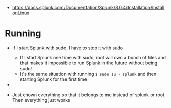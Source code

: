 - https://docs.splunk.com/Documentation/Splunk/8.0.4/Installation/InstallonLinux 
# Running
- If I start Splunk with sudo, I have to stop it with sudo
  - If I start Splunk one time with sudo, root will own a bunch of files and that makes it impossible to run Splunk in the future without being sudo!
  - It's the same situation with running `$ sudo su - splunk` and then starting Splunk for the first time
- 

- Just chown everything so that it belongs to me instead of splunk or root. Then everything just works